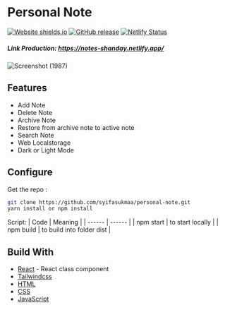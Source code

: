 # Personal Note

[![Website shields.io](https://img.shields.io/website-up-down-green-red/http/shields.io.svg)](https://notes-shanday.netlify.app/) [![GitHub release](https://img.shields.io/github/release/Naereen/StrapDown.js.svg)](https://GitHub.com/Naereen/StrapDown.js/releases/) [![Netlify Status](https://api.netlify.com/api/v1/badges/35898759-d180-4a2c-bc30-777216db1bc3/deploy-status)](https://app.netlify.com/sites/notes-shanday/deploys)

##### Link Production: https://notes-shanday.netlify.app/ 

![Screenshot (1987)](https://github.com/syifasukmaa/personal-note/assets/91242619/125ce918-e194-4d74-adda-e7ee009d150d)

## Features

- Add Note
- Delete Note
- Archive Note
- Restore from archive note to active note
- Search Note
- Web Localstorage
- Dark or Light Mode

## Configure
Get the repo : 
```sh
git clone https://github.com/syifasukmaa/personal-note.git
yarn install or npm install
```

Script:
| Code | Meaning |
| ------ | ------ |
| npm start | to start locally |
| npm build | to build into folder dist |

## Build With
- [React](https://react.dev/) - React class component
- [Tailwindcss](https://tailwindcss.com/)
- [HTML](https://www.w3schools.com/html/)
- [CSS](https://www.w3schools.com/css/)
- [JavaScript](https://www.javascript.com/)
